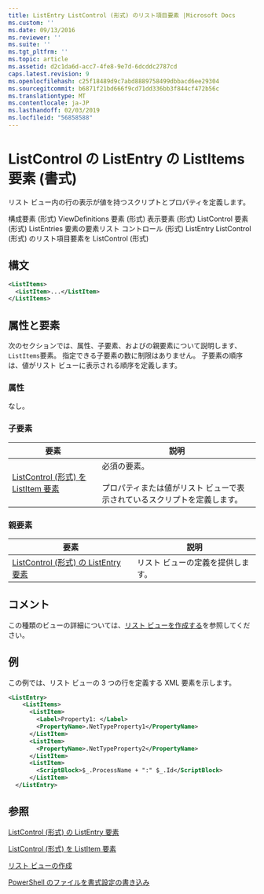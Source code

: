 ```yaml
---
title: ListEntry ListControl (形式) のリスト項目要素 |Microsoft Docs
ms.custom: ''
ms.date: 09/13/2016
ms.reviewer: ''
ms.suite: ''
ms.tgt_pltfrm: ''
ms.topic: article
ms.assetid: d2c1da6d-acc7-4fe8-9e7d-6dcddc2787cd
caps.latest.revision: 9
ms.openlocfilehash: c25f18489d9c7abd8889758499dbbacd6ee29304
ms.sourcegitcommit: b6871f21bd666f9cd71dd336bb3f844cf472b56c
ms.translationtype: MT
ms.contentlocale: ja-JP
ms.lasthandoff: 02/03/2019
ms.locfileid: "56858588"
---
```

# <a name="listitems-element-for-listentry-for-listcontrol-format"></a>ListControl の ListEntry の ListItems 要素 (書式)

リスト ビュー内の行の表示が値を持つスクリプトとプロパティを定義します。

構成要素 (形式) ViewDefinitions 要素 (形式) 表示要素 (形式) ListControl 要素 (形式) ListEntries 要素の要素リスト コントロール (形式) ListEntry ListControl (形式) のリスト項目要素を ListControl (形式)

## <a name="syntax"></a>構文

```xml
<ListItems>
  <ListItem>...</ListItem>
</ListItems>
```

## <a name="attributes-and-elements"></a>属性と要素

次のセクションでは、属性、子要素、およびの親要素について説明します、`ListItems`要素。 指定できる子要素の数に制限はありません。 子要素の順序は、値がリスト ビューに表示される順序を定義します。

### <a name="attributes"></a>属性

なし。

### <a name="child-elements"></a>子要素

|要素|説明|
|-------------|-----------------|
|[ListControl (形式) を ListItem 要素](./listitem-element-for-listitems-for-listcontrol-format.md)|必須の要素。<br /><br /> プロパティまたは値がリスト ビューで表示されているスクリプトを定義します。|

### <a name="parent-elements"></a>親要素

|要素|説明|
|-------------|-----------------|
|[ListControl (形式) の ListEntry 要素](./listentry-element-for-listcontrol-format.md)|リスト ビューの定義を提供します。|

## <a name="remarks"></a>コメント

この種類のビューの詳細については、[リスト ビューを作成する](./creating-a-list-view.md)を参照してください。

## <a name="example"></a>例

この例では、リスト ビューの 3 つの行を定義する XML 要素を示します。

```xml
<ListEntry>
    <ListItems>
      <ListItem>
        <Label>Property1: </Label>
        <PropertyName>.NetTypeProperty1</PropertyName>
      </ListItem>
      <ListItem>
        <PropertyName>.NetTypeProperty2</PropertyName>
      </ListItem>
      <ListItem>
        <ScriptBlock>$_.ProcessName + ":" $_.Id</ScriptBlock>
      </ListItem>
  </ListEntry>
```

## <a name="see-also"></a>参照

[ListControl (形式) の ListEntry 要素](./listentry-element-for-listcontrol-format.md)

[ListControl (形式) を ListItem 要素](./listitem-element-for-listitems-for-listcontrol-format.md)

[リスト ビューの作成](./creating-a-list-view.md)

[PowerShell のファイルを書式設定の書き込み](./writing-a-powershell-formatting-file.md)
